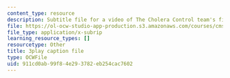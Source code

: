```yaml
---
content_type: resource
description: Subtitle file for a video of The Cholera Control team's final presentation.
file: https://ol-ocw-studio-app-production.s3.amazonaws.com/courses/cms-611j-creating-video-games-fall-2014/911cd0ab99f84e293782eb254cac7602_sKolTx6sxUo.srt
file_type: application/x-subrip
learning_resource_types: []
resourcetype: Other
title: 3play caption file
type: OCWFile
uid: 911cd0ab-99f8-4e29-3782-eb254cac7602
---
```


